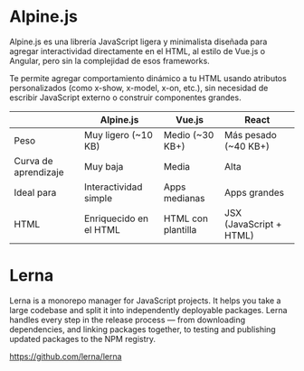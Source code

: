 
# Alpine.js


Alpine.js es una librería JavaScript ligera y minimalista diseñada para agregar interactividad directamente en el HTML, al estilo de Vue.js o Angular, pero sin la complejidad de esos frameworks.


Te permite agregar comportamiento dinámico a tu HTML usando atributos personalizados (como x-show, x-model, x-on, etc.), sin necesidad de escribir JavaScript externo o construir componentes grandes.



  | Alpine.js | Vue.js | React
-- | -- | -- | --
Peso | Muy ligero (~10 KB) | Medio (~30 KB+) | Más pesado (~40 KB+)
Curva de aprendizaje | Muy baja | Media | Alta
Ideal para | Interactividad simple | Apps medianas | Apps grandes
HTML | Enriquecido en el HTML | HTML con plantilla | JSX (JavaScript + HTML)


# Lerna


Lerna is a monorepo manager for JavaScript projects. It helps you take a large codebase and split it into independently deployable packages. Lerna handles every step in the release process — from downloading dependencies, and linking packages together, to testing and publishing updated packages to the NPM registry.



https://github.com/lerna/lerna

